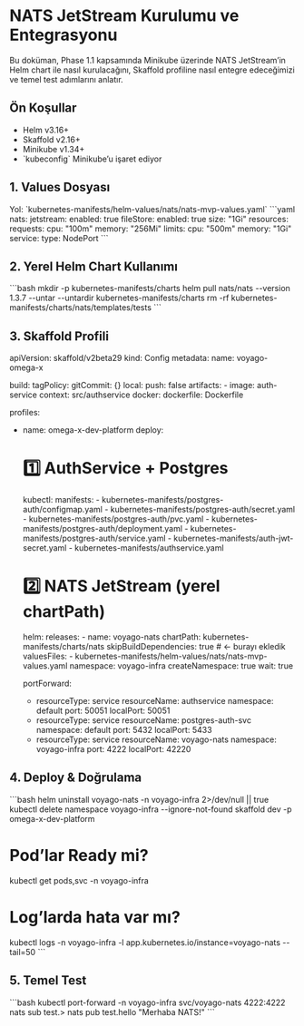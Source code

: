 # NATS JetStream Kurulumu ve Entegrasyonu

Bu doküman, Phase 1.1 kapsamında Minikube üzerinde NATS JetStream’in Helm chart ile nasıl kurulacağını, Skaffold profiline nasıl entegre edeceğimizi ve temel test adımlarını anlatır.

## Ön Koşullar
- Helm v3.16+
- Skaffold v2.16+
- Minikube v1.34+
- \`kubeconfig\` Minikube’u işaret ediyor

## 1. Values Dosyası
Yol: \`kubernetes-manifests/helm-values/nats/nats-mvp-values.yaml\`
\`\`\`yaml
nats:
  jetstream:
    enabled: true
    fileStore:
      enabled: true
      size: "1Gi"
  resources:
    requests:
      cpu: "100m"
      memory: "256Mi"
    limits:
      cpu: "500m"
      memory: "1Gi"
service:
  type: NodePort
\`\`\`

## 2. Yerel Helm Chart Kullanımı
\`\`\`bash
mkdir -p kubernetes-manifests/charts
helm pull nats/nats --version 1.3.7 --untar --untardir kubernetes-manifests/charts
rm -rf kubernetes-manifests/charts/nats/templates/tests
\`\`\`

## 3. Skaffold Profili
apiVersion: skaffold/v2beta29
kind: Config
metadata:
  name: voyago-omega-x

build:
  tagPolicy:
    gitCommit: {}
  local:
    push: false
  artifacts:
    - image: auth-service
      context: src/authservice
      docker:
        dockerfile: Dockerfile

profiles:
  - name: omega-x-dev-platform
    deploy:
      # 1️⃣ AuthService + Postgres
      kubectl:
        manifests:
          - kubernetes-manifests/postgres-auth/configmap.yaml
          - kubernetes-manifests/postgres-auth/secret.yaml
          - kubernetes-manifests/postgres-auth/pvc.yaml
          - kubernetes-manifests/postgres-auth/deployment.yaml
          - kubernetes-manifests/postgres-auth/service.yaml
          - kubernetes-manifests/auth-jwt-secret.yaml
          - kubernetes-manifests/authservice.yaml

      # 2️⃣ NATS JetStream (yerel chartPath)
      helm:
        releases:
          - name: voyago-nats
            chartPath: kubernetes-manifests/charts/nats
            skipBuildDependencies: true       # ← burayı ekledik
            valuesFiles:
              - kubernetes-manifests/helm-values/nats/nats-mvp-values.yaml
            namespace: voyago-infra
            createNamespace: true
            wait: true

    portForward:
      - resourceType: service
        resourceName: authservice
        namespace: default
        port: 50051
        localPort: 50051
      - resourceType: service
        resourceName: postgres-auth-svc
        namespace: default
        port: 5432
        localPort: 5433
      - resourceType: service
        resourceName: voyago-nats
        namespace: voyago-infra
        port: 4222
        localPort: 42220


## 4. Deploy & Doğrulama
\`\`\`bash
helm uninstall voyago-nats -n voyago-infra 2>/dev/null || true
kubectl delete namespace voyago-infra --ignore-not-found
skaffold dev -p omega-x-dev-platform

# Pod’lar Ready mi?
kubectl get pods,svc -n voyago-infra

# Log’larda hata var mı?
kubectl logs -n voyago-infra -l app.kubernetes.io/instance=voyago-nats --tail=50
\`\`\`

## 5. Temel Test
\`\`\`bash
kubectl port-forward -n voyago-infra svc/voyago-nats 4222:4222
nats sub test.>
nats pub test.hello "Merhaba NATS!"
\`\`\`
